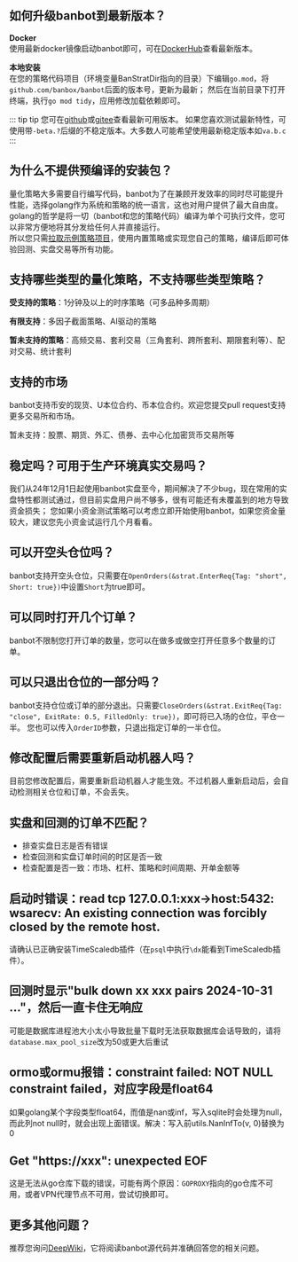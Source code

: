 ## 如何升级banbot到最新版本？
**Docker**  
使用最新docker镜像启动banbot即可，可在[DockerHub](https://hub.docker.com/r/banbot/banbot/tags)查看最新版本。

**本地安装**  
在您的策略代码项目（环境变量BanStratDir指向的目录）下编辑`go.mod`，将`github.com/banbox/banbot`后面的版本号，更新为最新；
然后在当前目录下打开终端，执行`go mod tidy`，应用修改加载依赖即可。

::: tip tip
您可在[github](https://github.com/banbox/banbot/releases)或[gitee](https://gitee.com/banbox/banbot/releases)查看最新可用版本。
如果您喜欢测试最新特性，可使用带`-beta.?`后缀的不稳定版本。大多数人可能希望使用最新稳定版本如`va.b.c`
:::

## 为什么不提供预编译的安装包？
量化策略大多需要自行编写代码，banbot为了在兼顾开发效率的同时尽可能提升性能，选择golang作为系统和策略的统一语言，这也对用户提供了最大自由度。  
golang的哲学是将一切（banbot和您的策略代码）编译为单个可执行文件，您可以非常方便地将其分发给任何人并直接运行。  
所以您只需[拉取示例策略项目](./init_project.md)，使用内置策略或实现您自己的策略，编译后即可体验回测、实盘交易等所有功能。

## 支持哪些类型的量化策略，不支持哪些类型策略？
**受支持的策略**：1分钟及以上的时序策略（可多品种多周期）

**有限支持**：多因子截面策略、AI驱动的策略

**暂未支持的策略**：高频交易、套利交易（三角套利、跨所套利、期限套利等）、配对交易、统计套利

## 支持的市场
banbot支持币安的现货、U本位合约、币本位合约。欢迎您提交pull request支持更多交易所和市场。

暂未支持：股票、期货、外汇、债券、去中心化加密货币交易所等

## 稳定吗？可用于生产环境真实交易吗？
我们从24年12月1日起使用banbot实盘至今，期间解决了不少bug，现在常用的实盘特性都测试通过，但目前实盘用户尚不够多，很有可能还有未覆盖到的地方导致资金损失；
您如果小资金测试策略可以考虑立即开始使用banbot，如果您资金量较大，建议您先小资金试运行几个月看看。

## 可以开空头仓位吗？
banbot支持开空头仓位，只需要在`OpenOrders(&strat.EnterReq{Tag: "short", Short: true})`中设置`Short`为true即可。

## 可以同时打开几个订单？
banbot不限制您打开订单的数量，您可以在做多或做空打开任意多个数量的订单。

## 可以只退出仓位的一部分吗？
banbot支持仓位或订单的部分退出。只需要`CloseOrders(&strat.ExitReq{Tag: "close", ExitRate: 0.5, FilledOnly: true})`，即可将已入场的仓位，平仓一半。
您也可以传入`OrderID`参数，只退出指定订单的一半仓位。

## 修改配置后需要重新启动机器人吗？
目前您修改配置后，需要重新启动机器人才能生效。不过机器人重新启动后，会自动检测相关仓位和订单，不会丢失。

## 实盘和回测的订单不匹配？
* 排查实盘日志是否有错误
* 检查回测和实盘订单时间的时区是否一致
* 检查配置是否一致：市场、杠杆、策略和时间周期、开单金额等

## 启动时错误：read tcp 127.0.0.1:xxx->host:5432: wsarecv: An existing connection was forcibly closed by the remote host.
请确认已正确安装TimeScaledb插件（在`psql`中执行`\dx`能看到TimeScaledb插件）。

## 回测时显示"bulk down xx xxx pairs 2024-10-31 ..."，然后一直卡住无响应
可能是数据库进程池大小太小导致批量下载时无法获取数据库会话导致的，请将`database.max_pool_size`改为50或更大后重试

## ormo或ormu报错：constraint failed: NOT NULL constraint failed，对应字段是float64
如果golang某个字段类型float64，而值是nan或inf，写入sqlite时会处理为null，而此列not null时，就会出现上面错误。解决：写入前utils.NanInfTo(v, 0)替换为0

## Get "https://xxx": unexpected EOF
这是无法从go仓库下载的错误，可能有两个原因：`GOPROXY`指向的go仓库不可用，或者VPN代理节点不可用，尝试切换即可。

## 更多其他问题？
推荐您询问[DeepWiki](https://deepwiki.com/banbox/banbot)，它将阅读banbot源代码并准确回答您的相关问题。
